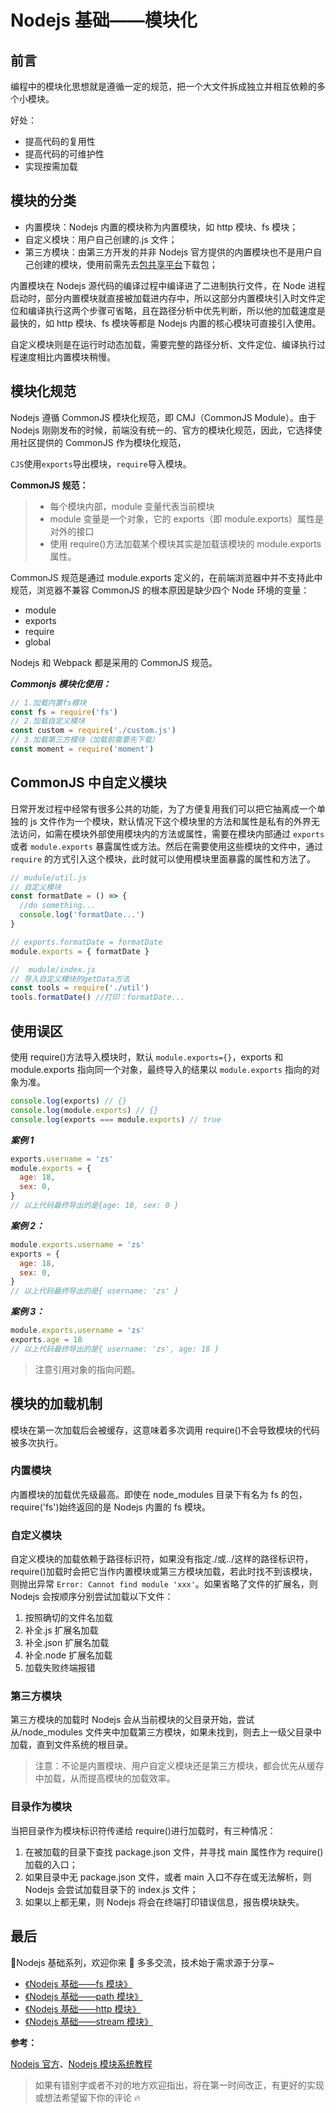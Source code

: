 # Nodejs 基础——模块化

## 前言

编程中的模块化思想就是遵循一定的规范，把一个大文件拆成独立并相互依赖的多个小模块。

好处：

- 提高代码的复用性
- 提高代码的可维护性
- 实现按需加载

## 模块的分类

- 内置模块：Nodejs 内置的模块称为内置模块，如 http 模块、fs 模块；
- 自定义模块：用户自己创建的.js 文件；
- 第三方模块：由第三方开发的并非 Nodejs 官方提供的内置模块也不是用户自己创建的模块，使用前需先去[包共享平台](https://www.npmjs.com/)下载包；

内置模块在 Nodejs 源代码的编译过程中编译进了二进制执行文件，在 Node 进程启动时，部分内置模块就直接被加载进内存中，所以这部分内置模块引入时文件定位和编译执行这两个步骤可省略，且在路径分析中优先判断，所以他的加载速度是最快的，如 http 模块、fs 模块等都是 Nodejs 内置的核心模块可直接引入使用。

自定义模块则是在运行时动态加载，需要完整的路径分析、文件定位、编译执行过程速度相比内置模块稍慢。

## 模块化规范

Nodejs 遵循 CommonJS 模块化规范，即 CMJ（CommonJS Module）。由于 Nodejs 刚刚发布的时候，前端没有统一的、官方的模块化规范，因此，它选择使用社区提供的 CommonJS 作为模块化规范，

`CJS`使用`exports`导出模块，`require`导入模块。

**CommonJS 规范：**

> - 每个模块内部，module 变量代表当前模块
> - module 变量是一个对象，它的 exports（即 module.exports）属性是对外的接口
> - 使用 require()方法加载某个模块其实是加载该模块的 module.exports 属性。

CommonJS 规范是通过 module.exports 定义的，在前端浏览器中并不支持此中规范，浏览器不兼容 CommonJS 的根本原因是缺少四个 Node 环境的变量：

- module
- exports
- require
- global

Nodejs 和 Webpack 都是采用的 CommonJS 规范。

**_Commonjs 模块化使用：_**

```js
// 1.加载内置fs模块
const fs = require('fs')
// 2.加载自定义模块
const custom = require('./custom.js')
// 3.加载第三方模块（加载前需要先下载）
const moment = require('moment')
```

## CommonJS 中自定义模块

日常开发过程中经常有很多公共的功能，为了方便复用我们可以把它抽离成一个单独的 js 文件作为一个模块，默认情况下这个模块里的方法和属性是私有的外界无法访问，如需在模块外部使用模块内的方法或属性，需要在模块内部通过 `exports` 或者 `module.exports` 暴露属性或方法。然后在需要使用这些模块的文件中，通过 `require` 的方式引入这个模块，此时就可以使用模块里面暴露的属性和方法了。

```js
// mudule/util.js
// 自定义模块
const formatDate = () => {
  //do something...
  console.log('formatDate...')
}

// exports.formatDate = formatDate
module.exports = { formatDate }
```

```js
//  mudule/index.js
// 导入自定义模块的getData方法
const tools = require('./util')
tools.formatDate() //打印：formatDate...
```

## 使用误区

使用 require()方法导入模块时，默认 `module.exports={}`，exports 和 module.exports 指向同一个对象，最终导入的结果以 `module.exports` 指向的对象为准。

```js
console.log(exports) // {}
console.log(module.exports) // {}
console.log(exports === module.exports) // true
```

**_案例 1_**

```js
exports.username = 'zs'
module.exports = {
  age: 18,
  sex: 0,
}
// 以上代码最终导出的是{age: 18, sex: 0 }
```

**_案例 2：_**

```js
module.exports.username = 'zs'
exports = {
  age: 18,
  sex: 0,
}
// 以上代码最终导出的是{ username: 'zs' }
```

**_案例 3：_**

```js
module.exports.username = 'zs'
exports.age = 18
// 以上代码最终导出的是{ username: 'zs', age: 18 }
```

> 注意引用对象的指向问题。

## 模块的加载机制

模块在第一次加载后会被缓存，这意味着多次调用 require()不会导致模块的代码被多次执行。

### 内置模块

内置模块的加载优先级最高。即使在 node_modules 目录下有名为 fs 的包，require('fs')始终返回的是 Nodejs 内置的 fs 模块。

### 自定义模块

自定义模块的加载依赖于路径标识符，如果没有指定./或../这样的路径标识符，require()加载时会把它当作内置模块或第三方模块加载，若此时找不到该模块，则抛出异常 `Error: Cannot find module 'xxx'`。如果省略了文件的扩展名，则 Nodejs 会按顺序分别尝试加载以下文件：

1. 按照确切的文件名加载
2. 补全.js 扩展名加载
3. 补全.json 扩展名加载
4. 补全.node 扩展名加载
5. 加载失败终端报错

### 第三方模块

第三方模块的加载时 Nodejs 会从当前模块的父目录开始，尝试从/node_modules 文件夹中加载第三方模块，如果未找到，则去上一级父目录中加载，直到文件系统的根目录。

> 注意：不论是内置模块、用户自定义模块还是第三方模块，都会优先从缓存中加载，从而提高模块的加载效率。

### 目录作为模块

当把目录作为模块标识符传递给 require()进行加载时，有三种情况：

1. 在被加载的目录下查找 package.json 文件，并寻找 main 属性作为 require()加载的入口；
2. 如果目录中无 package.json 文件，或者 main 入口不存在或无法解析，则 Nodejs 会尝试加载目录下的 index.js 文件；
3. 如果以上都无果，则 Nodejs 将会在终端打印错误信息，报告模块缺失。

## 最后

🌈Nodejs 基础系列，欢迎你来 🍭 多多交流，技术始于需求源于分享~

- [《Nodejs 基础——fs 模块》](https://juejin.cn/post/7058459564626149389)
- [《Nodejs 基础——path 模块》](https://juejin.cn/post/7059311448891228167/)
- [《Nodejs 基础——http 模块》](https://juejin.cn/post/7062239625699393567)
- [《Nodejs 基础——stream 模块》](https://juejin.cn/post/7062541118121967647)

**参考：**

[Nodejs 官方](http://nodejs.cn/learn/expose-functionality-from-a-nodejs-file-using-exports)、[Nodejs 模块系统教程](https://www.runoob.com/nodejs/nodejs-module-system.html)

> 如果有错别字或者不对的地方欢迎指出，将在第一时间改正，有更好的实现或想法希望留下你的评论 🔥
